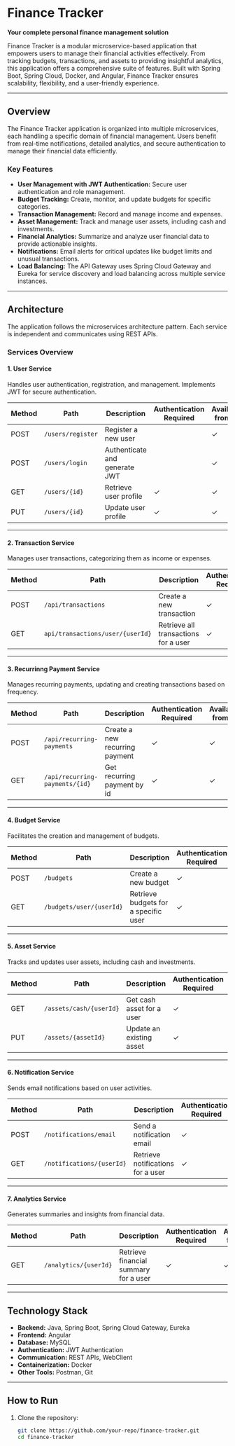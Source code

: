 # Finance Tracker

**Your complete personal finance management solution**

Finance Tracker is a modular microservice-based application that empowers users to manage their financial activities effectively. From tracking budgets, transactions, and assets to providing insightful analytics, this application offers a comprehensive suite of features. Built with Spring Boot, Spring Cloud, Docker, and Angular, Finance Tracker ensures scalability, flexibility, and a user-friendly experience.

---

## Overview

The Finance Tracker application is organized into multiple microservices, each handling a specific domain of financial management. Users benefit from real-time notifications, detailed analytics, and secure authentication to manage their financial data efficiently.

### Key Features

- **User Management with JWT Authentication:** Secure user authentication and role management.
- **Budget Tracking:** Create, monitor, and update budgets for specific categories.
- **Transaction Management:** Record and manage income and expenses.
- **Asset Management:** Track and manage user assets, including cash and investments.
- **Financial Analytics:** Summarize and analyze user financial data to provide actionable insights.
- **Notifications:** Email alerts for critical updates like budget limits and unusual transactions.
- **Load Balancing:** The API Gateway uses Spring Cloud Gateway and Eureka for service discovery and load balancing across multiple service instances.
---

## Architecture

The application follows the microservices architecture pattern. Each service is independent and communicates using REST APIs.

### Services Overview

#### **1. User Service**
Handles user authentication, registration, and management. Implements JWT for secure authentication.

| Method | Path                              | Description                            | Authentication Required | Available from UI |
|--------|-----------------------------------|----------------------------------------|-------------------------|-------------------|
| POST   | `/users/register`                 | Register a new user                    |                         | ✓                 |
| POST   | `/users/login`                    | Authenticate and generate JWT          |                         | ✓                 |
| GET    | `/users/{id}`                     | Retrieve user profile                  | ✓                       | ✓                 |
| PUT    | `/users/{id}`                     | Update user profile                    | ✓                       | ✓                 |

---

#### **2. Transaction Service**
Manages user transactions, categorizing them as income or expenses.

| Method | Path                              | Description                            | Authentication Required | Available from UI |
|--------|-----------------------------------|----------------------------------------|-------------------------|-------------------|
| POST   | `/api/transactions`               | Create a new transaction               | ✓                       | ✓                 |
| GET    | `api/transactions/user/{userId}`  | Retrieve all transactions for a user   | ✓                       | ✓                 |

---

#### **3. Recurrinng Payment Service**
Manages recurring payments, updating and creating transactions based on frequency.

| Method | Path                              | Description                            | Authentication Required | Available from UI |
|--------|-----------------------------------|----------------------------------------|-------------------------|-------------------|
| POST   | `/api/recurring-payments`         | Create a new recurring payment         | ✓                       | ✓                 |
| GET    | `/api/recurring-payments/{id}`    | Get recurring payment by id            | ✓                       | ✓                 |

---

#### **4. Budget Service**
Facilitates the creation and management of budgets.

| Method | Path                              | Description                            | Authentication Required | Available from UI |
|--------|-----------------------------------|----------------------------------------|-------------------------|-------------------|
| POST   | `/budgets`                        | Create a new budget                    | ✓                       | ✓                 |
| GET    | `/budgets/user/{userId}`          | Retrieve budgets for a specific user   | ✓                       | ✓                 |

---

#### **5. Asset Service**
Tracks and updates user assets, including cash and investments.

| Method | Path                              | Description                            | Authentication Required | Available from UI |
|--------|-----------------------------------|----------------------------------------|-------------------------|-------------------|
| GET    | `/assets/cash/{userId}`           | Get cash asset for a user              | ✓                       | ✓                 |
| PUT    | `/assets/{assetId}`               | Update an existing asset               | ✓                       |                   |

---

#### **6. Notification Service**
Sends email notifications based on user activities.

| Method | Path                              | Description                            | Authentication Required | Available from UI |
|--------|-----------------------------------|----------------------------------------|-------------------------|-------------------|
| POST   | `/notifications/email`            | Send a notification email              | ✓                       |                   |
| GET    | `/notifications/{userId}`         | Retrieve notifications for a user      | ✓                       | ✓                 |

---

#### **7. Analytics Service**
Generates summaries and insights from financial data.

| Method | Path                              | Description                            | Authentication Required | Available from UI |
|--------|-----------------------------------|----------------------------------------|-------------------------|-------------------|
| GET    | `/analytics/{userId}`             | Retrieve financial summary for a user  | ✓                       | ✓                 |

---

## Technology Stack

- **Backend:** Java, Spring Boot, Spring Cloud Gateway, Eureka
- **Frontend:** Angular
- **Database:** MySQL
- **Authentication:** JWT Authentication
- **Communication:** REST APIs, WebClient
- **Containerization:** Docker
- **Other Tools:** Postman, Git

---

## How to Run

1. Clone the repository:
   ```bash
   git clone https://github.com/your-repo/finance-tracker.git
   cd finance-tracker
